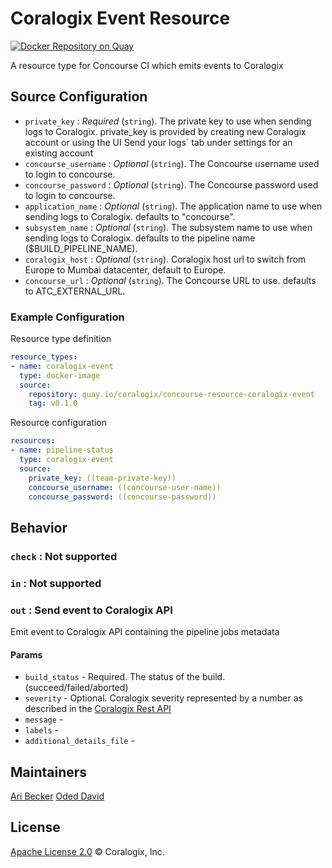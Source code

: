 # Coralogix Event Resource
[![Docker Repository on Quay](https://quay.io/repository/coralogix/eng-coralogix-event-resource/status "Docker Repository on Quay")](https://quay.io/repository/coralogix/eng-coralogix-event-resource)

A resource type for Concourse CI which emits events to Coralogix

## Source Configuration
* `private_key`                : _Required_ (`string`). The private key to use when sending logs to Coralogix. private_key is provided by creating new Coralogix account or using the UI Send your logs` tab under settings for an existing account
* `concourse_username`         : _Optional_ (`string`). The Concourse username used to login to concourse.
* `concourse_password`         : _Optional_ (`string`). The Concourse password used to login to concourse.
* `application_name`           : _Optional_ (`string`). The application name to use when sending logs to Coralogix. defaults to "concourse".
* `subsystem_name`             : _Optional_ (`string`). The subsystem name to use when sending logs to Coralogix. defaults to the pipeline name ($BUILD_PIPELINE_NAME).
* `coralogix_host`             : _Optional_ (`string`). Coralogix host url to switch from Europe to Mumbai datacenter, default to Europe.
* `concourse_url`              : _Optional_ (`string`). The Concourse URL to use. defaults to ATC_EXTERNAL_URL.

### Example Configuration

Resource type definition

```yaml
resource_types:
- name: coralogix-event
  type: docker-image
  source:
    repository: quay.io/coralogix/concourse-resource-coralogix-event
    tag: v0.1.0
```

Resource configuration
```yaml
resources:
- name: pipeline-status
  type: coralogix-event
  source:
    private_key: ((team-private-key))
    concourse_username: ((concourse-user-name))
    concourse_password: ((concourse-password))
```

## Behavior
 
### `check` : Not supported

### `in` : Not supported

### `out` : Send event to Coralogix API
Emit event to Coralogix API containing the pipeline jobs metadata

#### Params
* `build_status` - Required. The status of the build. (succeed/failed/aborted)
* `severity` - Optional. Coralogix severity represented by a number as described in the [Coralogix Rest API](https://coralogix.com/integrations/coralogix-rest-api/)
* `message` - 
* `labels` -
* `additional_details_file` -

## Maintainers
[Ari Becker](https://github.com/ari-becker)
[Oded David](https://github.com/oded-dd)

## License
[Apache License 2.0](https://www.apache.org/licenses/LICENSE-2.0) © Coralogix, Inc.
